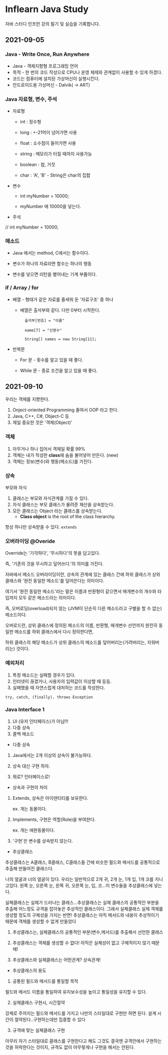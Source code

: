 # Inflearn Java Study
자바 스터디 인프런 강의 필기 및 실습을 기록합니다.

## 2021-09-05
### Java - Write Once, Run Anywhere
+ Java - 객체지향형 프로그래밍 언어
+ 목적 - 한 번의 코드 작성으로 CPU나 운영 체제와 관계없이 사용할 수 있게 
하겠다.
+ 코드는 컴퓨터에 설치된 가상머신이 실행시킨다.
+ 안드로이드용 가상머신 - Dalvik( -> ART)


### Java 자료형, 변수, 주석

+ 자료형

    + int : 정수형

    + long : +-21억이 넘어가면 사용

    + float : 소수점이 들어가면 사용

    + string : 메모리가 터질 때까지 사용가능

    + boolean : 참, 거짓

    + char : 'A', 'B' - String은 char의 집합

+ 변수

    + int myNumber  = 10000;

    + myNumber 에 10000을 넣는다.


+ 주석

// int myNumber  = 10000;

### 메소드

+ Java 에서는 method, C에서는 함수이다.

+ 변수가 하나의 자료라면 함수는 하나의 행동

+ 변수를 넣으면 리턴을 뱉어내는 기계 부품이다.

### if / Array / for

+ 배열 - 형태가 같은 자료를 줄세워 둔 '자료구조' 중 하나

    + 배열은 출석부와 같다. 다만 0부터 시작한다. 

            출석부[번호] = "이름"

            name[7] = "신영수"

            String[] names = new String[11];

+ 반복문

    + For 문 - 횟수를 알고 있을 때 좋다.

    + While 문 - 종료 조건을 알고 있을 때 좋다.

## 2021-09-10

우리는 객체를 지향한다.

1. Onject-oriented Programming 줄여서 OOP 라고 한다.
2. Java, C++, C#, Object-C 등
3. 제일 중요한 것은 '객체(Object)'

### 객체 

1. 아무거나 하나 집어서 객체일 확률 99%
2. 객체는 내가 작성한 **class**에 숨을 불어넣어 만든다. (new)
3. 객체는 정보(변수)와 행동(메소드)를 가진다.

### 상속

부모와 자식

1. 클래스는 부모와 자식관계를 가질 수 있다.
2. 자식 클래스는 부모 클래스가 물려준 재산을 상속받는다.
3. 모든 클래스는 Object 라는 클래스를 상속받는다.
    + **Class object** is the root of the class hierarchy. 

항상 하나만 상속받을 수 있다. 
`extends`

### 오버라이딩 @Overide

Override는 '기각하다', '무시하다'의 뜻을 담고있다. 

즉, '기존의 것을 무시하고 덮어쓰다.'의 의미를 가진다. 

자바에서 메소드 오버라이딩이란, 상속의 관계에 있는 클래스 간에 하위 클래스가 상위 클래스와 '완전 동일한 메소드'를 덮어쓴다는 의미이다. 

여기서 '완전 동일한 메소드'라는 말은 이름과 반환형이 같으면서 매개변수의 개수와 타입까지 모두 같은 메소드라는 의미이다. 

즉, 오버로딩(overload)되지 않는 (JVM이 단순히 다른 메소드라고 구별을 할 수 없는) 메소드이다.

오버로드란, 상위 클래스에 정의된 메소드의 이름, 반환형, 매개변수 선언까지 완전히 동일한 메소드를 하위 클래스에서 다시 정의한다면, 

하위 클래스의 해당 메소드가 상위 클래스의 메소드를 덮어버리는(가려버리는, 지워버리는) 것이다.

### 예외처리

1. 특정 메소드는 실패할 경우가 있다.
2. 인터넷이 끊겼거나, 사용자의 입력값이 이상할 때 등등.
3. 실패했을 때 자연스럽게 대처하는 코드를 작성한다.

`try, catch, (finally), throws Exception`

### Java Interface 1

1. UI (유저 인터페이스)가 아님!!!
2. 다중 상속
3. 콜백 메소드


+ 다중 상속

1. Java에서는 2개 이상의 상속이 불가능하다.

2. 상속 대신 구현 하자.

3. 뭐로? 인터페이스로!


+ 상속과 구현의 차이

1. Extends, 상속은 아이덴티티를 보유한다.
    
    ex. 개는 동물이다.

2. Implements, 구현은 역할(Role)을 부여한다.
    
    ex. 개는 애완동물이다.

3. '구현'은 변수를 상속받지 않는다.



+ 추상클래스

추상클래스는 A클래스, B클래스, C클래스들 간에 비슷한 필드와 메서드를 공통적으로 추출해 만들어진 클래스다.

나의 얼굴과 너의 얼굴이 있다. 우리는 일반적으로 2개 귀, 2개 눈, 1개 입, 1개 코를 지니고있다. 왼쪽 눈, 오른쪽 눈, 왼쪽 귀, 오른쪽 눈, 입, 코...이 변수들을 추상클래스에 넣는다.

실체클래스는 실체가 드러나는 클래스...추상클래스는 실체 클래스의 공통적인 부분을 추출해 어느정도 규격을 잡아놓은 추상적인 클래스이다. 그래서 실체클래스 실제 객체를 생성할 정도의 구체성을 가지는 반면! 추상클래스는 아직 메서드와 내용이 추상적이기 때문에 객체를 생성할 수 없게 만들었다

1. 추상클래스는, 실체클래스의 공통적인 부분(변수,메서드)를 추출해서 선언한 클래스

2. 추상클래스는 객체를 생성할 수 없다! 아직은 실체성이 없고 구체적이지 않기 때문에!

3. 추상클래스와 실체클래스는 어떤관계? 상속관계!



+ 추상클래스의 용도

1. 공통된 필드와 메서드를 통일할 목적

필드와 메서드 이름을 통일하여 유지보수성을 높이고 통일성을 유지할 수 있다.

2. 실체클래스 구현시, 시간절약

강제로 주어지는 필드와 메서드를 가지고 나만의 스타일대로 구현만 하면 된다. 설계 시간이 절약된다..구현하는데만 집중할 수 있다

3. 규격에 맞는 실체클래스 구현

아무리 자기 스타일대로 클래스를 구현한다고 해도 그것도 결국엔 규격안에서 구현하는 것을 허락한다는 것이지, 규격도 없이 아무렇게나 구현을 해서는 안된다.